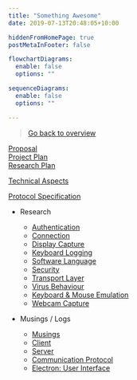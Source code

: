 ```yaml
---
title: "Something Awesome"
date: 2019-07-13T20:48:05+10:00

hiddenFromHomePage: true
postMetaInFooter: false

flowchartDiagrams:
  enable: false
  options: ""

sequenceDiagrams: 
  enable: false
  options: ""

---
```


> [Go back to overview](../)

[Proposal](../../something-awesome-proposal)  
[Project Plan](../../something-awesome-project-plan)  
[Research Plan](../../something-awesome-research-plan)  

[Technical Aspects](../../something-awesome-technical-aspects)  
<!-- [Report](../../something-awesome-report)   -->

[Protocol Specification](../../something-awesome-dev-protocol)

* Research
  * [Authentication](../../something-awesome-research-authentication)
  * [Connection](../../something-awesome-research-connection)
  * [Display Capture](../../something-awesome-research-display-capture)
  * [Keyboard Logging](../../something-awesome-research-keylogging)
  * [Software Language](../../something-awesome-research-language)
  * [Security](../../something-awesome-research-security)
  * [Transport Layer](../../something-awesome-research-transport)
  * [Virus Behaviour](../../something-awesome-research-virus-behaviour)
  * [Keyboard & Mouse Emulation](../../_something-awesome-research-keyboard-mouse-emulation)
  * [Webcam Capture](../../_something-awesome-research-webcam)

* Musings / Logs
  * [Musings](../../something-awesome-musings)  
  * [Client](../../_something-awesome-component-client)
  * [Server](../../_something-awesome-component-server)
  <!-- * [Relay](../../_something-awesome-component-relay) -->
  * [Communication Protocol](../../_something-awesome-component-communication-protocol)
  * [Electron: User Interface](../../_something-awesome-dev-gui)
